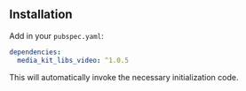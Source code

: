 ## Installation

Add in your `pubspec.yaml`:

```yaml
dependencies:
  media_kit_libs_video: ^1.0.5
```

This will automatically invoke the necessary initialization code.
